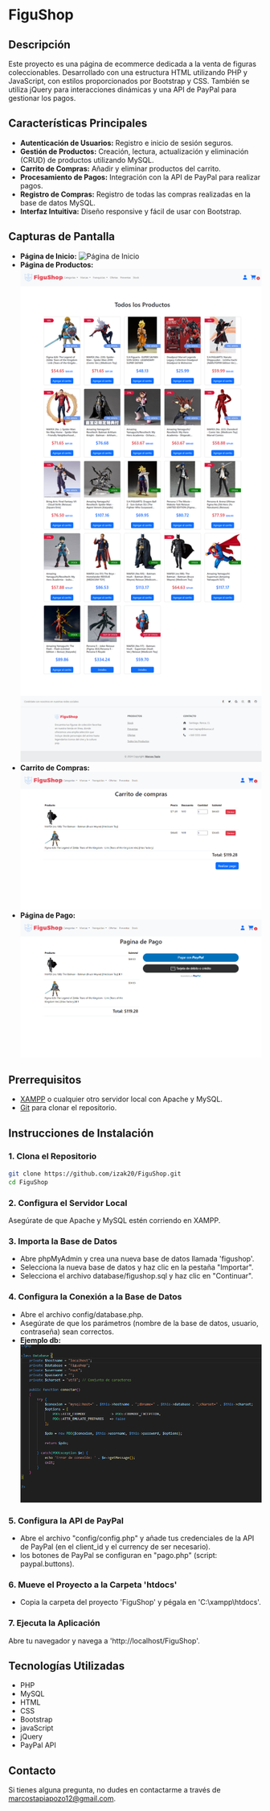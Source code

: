 # FiguShop

## Descripción
Este proyecto es una página de ecommerce dedicada a la venta de figuras coleccionables. Desarrollado con una estructura HTML utilizando PHP y JavaScript, con estilos proporcionados por Bootstrap y CSS. También se utiliza jQuery para interacciones dinámicas y una API de PayPal para gestionar los pagos.

## Características Principales
- **Autenticación de Usuarios:** Registro e inicio de sesión seguros.
- **Gestión de Productos:** Creación, lectura, actualización y eliminación (CRUD) de productos utilizando MySQL.
- **Carrito de Compras:** Añadir y eliminar productos del carrito.
- **Procesamiento de Pagos:** Integración con la API de PayPal para realizar pagos.
- **Registro de Compras:** Registro de todas las compras realizadas en la base de datos MySQL.
- **Interfaz Intuitiva:** Diseño responsive y fácil de usar con Bootstrap.

## Capturas de Pantalla
- **Página de Inicio:**
![Página de Inicio](IMG/home.png)
- **Página de Productos:**
![Página de Productos](IMG/productos.png)
- **Carrito de Compras:**
![Carrito de Compras](IMG/carrito.png)
- **Página de Pago:**
![Página de Pago](IMG/pago.png)

## Prerrequisitos
- [XAMPP](https://www.apachefriends.org/index.html) o cualquier otro servidor local con Apache y MySQL.
- [Git](https://git-scm.com/) para clonar el repositorio.

## Instrucciones de Instalación

### 1. Clona el Repositorio
```bash
git clone https://github.com/izak20/FiguShop.git
cd FiguShop
```
### 2. Configura el Servidor Local
Asegúrate de que Apache y MySQL estén corriendo en XAMPP.

### 3. Importa la Base de Datos
- Abre phpMyAdmin y crea una nueva base de datos llamada 'figushop'.
- Selecciona la nueva base de datos y haz clic en la pestaña "Importar".
- Selecciona el archivo database/figushop.sql y haz clic en "Continuar".
  
### 4. Configura la Conexión a la Base de Datos
- Abre el archivo config/database.php.
- Asegúrate de que los parámetros (nombre de la base de datos, usuario, contraseña) sean correctos.
- **Ejemplo db:**
![DataBase](IMG/database.png)

### 5. Configura la API de PayPal
- Abre el archivo "config/config.php" y añade tus credenciales de la API de PayPal (en el client_id y el currency de ser necesario).
- los botones de PayPal se configuran en "pago.php" (script: paypal.buttons).
  
### 6. Mueve el Proyecto a la Carpeta 'htdocs'
- Copia la carpeta del proyecto 'FiguShop' y pégala en 'C:\xampp\htdocs'.
  
### 7. Ejecuta la Aplicación
Abre tu navegador y navega a 'http://localhost/FiguShop'.

## Tecnologías Utilizadas
- PHP
- MySQL
- HTML
- CSS
- Bootstrap
- javaScript
- jQuery
- PayPal API
  
## Contacto
Si tienes alguna pregunta, no dudes en contactarme a través de marcostapiapozo12@gmail.com.
